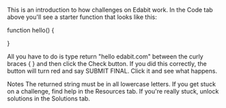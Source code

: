 This is an introduction to how challenges on Edabit work. In the Code tab above you'll see a starter function that looks like this:

function hello() {

}

All you have to do is type return "hello edabit.com" between the curly braces { } and then click the Check button. If you did this correctly, the button will turn red and say SUBMIT FINAL. Click it and see what happens.

Notes
The returned string must be in all lowercase letters.
If you get stuck on a challenge, find help in the Resources tab.
If you're really stuck, unlock solutions in the Solutions tab.